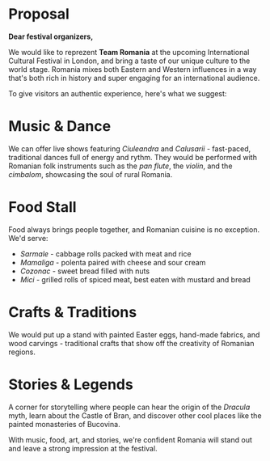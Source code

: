 # Proposal

**Dear festival organizers,**

We would like to reprezent **Team Romania** at the upcoming International Cultural Festival in London, and bring a taste of our unique culture to the world stage. Romania mixes both Eastern and Western influences in a way that's both rich in history and super engaging for an international audience.

To give visitors an authentic experience, here's what we suggest:

# Music & Dance

We can offer live shows featuring *Ciuleandra* and *Calusarii* - fast-paced, traditional dances full of energy and rythm. They would be performed with Romanian folk instruments such as the *pan flute*, the *violin*, and the *cimbalom*, showcasing the soul of rural Romania.

# Food Stall

Food always brings people together, and Romanian cuisine is no exception. We'd serve:

- *Sarmale* - cabbage rolls packed with meat and rice
- *Mamaliga* - polenta paired with cheese and sour cream
- *Cozonac* - sweet bread filled with nuts
- *Mici* - grilled rolls of spiced meat, best eaten with mustard and bread

# Crafts & Traditions

We would put up a stand with painted Easter eggs, hand-made fabrics, and wood carvings - traditional crafts that show off the creativity of Romanian regions.

# Stories & Legends

A corner for storytelling where people can hear the origin of the *Dracula* myth, learn about the Castle of Bran, and discover other cool places like the painted monasteries of Bucovina.

With music, food, art, and stories, we're confident Romania will stand out and leave a strong impression at the festival.
